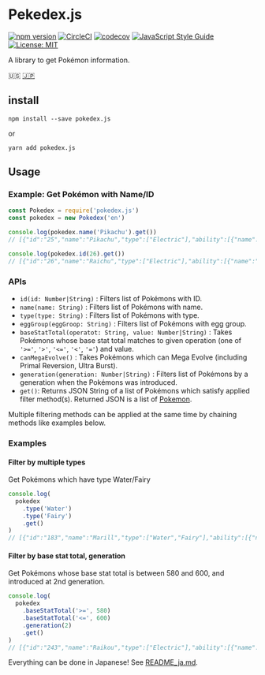 # Pekedex.js

[![npm version](https://badge.fury.io/js/pokedex.js.svg)](https://badge.fury.io/js/pokedex.js)
[![CircleCI](https://circleci.com/gh/ytakahashi/pokedex.js.svg?style=shield&circle-token=7cf6f0c8b57b6a06542156647c3e2b9af3cae77e)](https://circleci.com/gh/ytakahashi/pokedex.js)
[![codecov](https://codecov.io/gh/ytakahashi/pokedex.js/branch/master/graph/badge.svg)](https://codecov.io/gh/ytakahashi/pokedex.js)
[![JavaScript Style Guide](https://img.shields.io/badge/code_style-standard-brightgreen.svg)](https://standardjs.com)
[![License: MIT](https://img.shields.io/badge/License-MIT-yellow.svg)](https://opensource.org/licenses/MIT)

A library to get Pokémon information.

:us: [:jp:](./README_ja.md)

## install

```shell
npm install --save pokedex.js
```

or

```shell
yarn add pokedex.js
```

## Usage

### Example: Get Pokémon with Name/ID

```node.js
const Pokedex = require('pokedex.js')
const pokedex = new Pokedex('en')

console.log(pokedex.name('Pikachu').get())
// [{"id":"25","name":"Pikachu","type":["Electric"],"ability":[{"name":"Static","hidden":false},{"name":"Lightning Rod","hidden":true}],"eggGroup":["Field","Fairy"],"baseStats":{"H":"35","A":"55","B":"40","C":"50","D":"50","S":"90"},"generation":1}]

console.log(pokedex.id(26).get())
// [{"id":"26","name":"Raichu","type":["Electric"],"ability":[{"name":"Static","hidden":false},{"name":"Lightning Rod","hidden":true}],"eggGroup":["Field","Fairy"],"baseStats":{"H":"60","A":"90","B":"55","C":"90","D":"80","S":"110"},"generation":1},{"id":"26","formName":"Alola Form","name":"Raichu","type":["Electric","Psychic"],"ability":[{"name":"Surge Surfer","hidden":false}],"eggGroup":["Field","Fairy"],"baseStats":{"H":"60","A":"85","B":"50","C":"95","D":"85","S":"110"},"generation":7}]

```

### APIs

- `id(id: Number|String)` : Filters list of Pokémons with ID.
- `name(name: String)` : Filters list of Pokémons with name.
- `type(type: String)` : Filters list of Pokémons with type.
- `eggGroup(eggGroop: String)` : Filters list of Pokémons with egg group.
- `baseStatTotal(operatot: String, value: Number|String)` : Takes Pokémons whose base stat total matches to given operation (one of `'>='`, `'>'`, `'<='`, `'<'`, `'='`) and value.
- `canMegaEvolve()` : Takes Pokémons which can Mega Evolve (including Primal Reversion, Ultra Burst).
- `generation(generation: Number|String)` : Filters list of Pokémons by a generation when the Pokémons was introduced.
- `get()`: Returns JSON String of a list of Pokémons which satisfy applied filter method(s). Returned JSON is a list of [Pokemon](./src/resources/schema.json).

Multiple filtering methods can be applied at the same time by chaining methods like examples below.  

### Examples

#### Filter by multiple types

Get Pokémons which have type Water/Fairy

```node.js
console.log(
  pokedex
    .type('Water')
    .type('Fairy')
    .get()
)
// [{"id":"183","name":"Marill","type":["Water","Fairy"],"ability":[{"name":"Thick Fat","hidden":false},{"name":"Huge Power","hidden":false},{"name":"Sap Sipper","hidden":true}],"eggGroup":["Water1","Fairy"],"baseStats":{"H":"70","A":"20","B":"50","C":"20","D":"50","S":"40"},"generation":2},{"id":"184","name":"Azumarill","type":["Water","Fairy"],"ability":[{"name":"Thick Fat","hidden":false},{"name":"Huge Power","hidden":false},{"name":"Sap Sipper","hidden":true}],"eggGroup":["Water1","Fairy"],"baseStats":{"H":"100","A":"50","B":"80","C":"60","D":"80","S":"50"},"generation":2},{"id":"730","name":"Primarina","type":["Water","Fairy"],"ability":[{"name":"Torrent","hidden":false},{"name":"Liquid Voice","hidden":true}],"eggGroup":["Water1","Field"],"baseStats":{"H":"80","A":"74","B":"74","C":"126","D":"116","S":"60"},"generation":7},{"id":"788","name":"Tapu Fini","type":["Water","Fairy"],"ability":[{"name":"Misty Surge","hidden":false},{"name":"Telepathy","hidden":true}],"eggGroup":["Undiscovered"],"baseStats":{"H":"70","A":"75","B":"115","C":"95","D":"130","S":"85"},"generation":7}]
```

#### Filter by base stat total, generation

Get Pokémons whose base stat total is between 580 and 600, and introduced at 2nd generation.

```node.js
console.log(
  pokedex
    .baseStatTotal('>=', 580)
    .baseStatTotal('<=', 600)
    .generation(2)
    .get()
)
// [{"id":"243","name":"Raikou","type":["Electric"],"ability":[{"name":"Pressure","hidden":false},{"name":"Inner Focus","hidden":true}],"eggGroup":["Undiscovered"],"baseStats":{"H":"90","A":"85","B":"75","C":"115","D":"100","S":"115"},"generation":2},{"id":"244","name":"Entei","type":["Fire"],"ability":[{"name":"Pressure","hidden":false},{"name":"Inner Focus","hidden":true}],"eggGroup":["Undiscovered"],"baseStats":{"H":"115","A":"115","B":"85","C":"90","D":"75","S":"100"},"generation":2},{"id":"245","name":"Suicine","type":["Water"],"ability":[{"name":"Pressure","hidden":false},{"name":"Inner Focus","hidden":true}],"eggGroup":["Undiscovered"],"baseStats":{"H":"100","A":"75","B":"115","C":"90","D":"115","S":"85"},"generation":2},{"id":"248","name":"Tyranitar","type":["Rock","Dark"],"ability":[{"name":"Sand Stream","hidden":false},{"name":"Unnerve","hidden":true}],"eggGroup":["Monster"],"baseStats":{"H":"100","A":"134","B":"110","C":"95","D":"100","S":"61"},"megaEvolution":[{"name":"Mega Tyranitar","type":["Rock","Dark"],"ability":[{"name":"Sand Stream","hidden":false}],"baseStats":{"H":"100","A":"164","B":"150","C":"95","D":"120","S":"71"}}],"generation":2},{"id":"251","name":"Celebi","type":["Psychic","Grass"],"ability":[{"name":"Natural Cure","hidden":false}],"eggGroup":["Undiscovered"],"baseStats":{"H":"100","A":"100","B":"100","C":"100","D":"100","S":"100"},"generation":2}]
```

Everything can be done in Japanese! See [README_ja.md](./README_ja.md).
